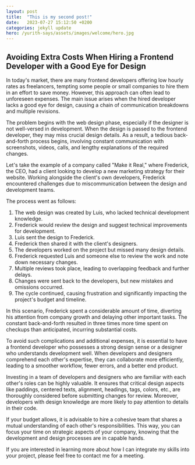 ```yaml
---
layout: post
title:  "This is my second post!"
date:   2023-07-27 15:12:50 +0200
categories: jekyll update
hero: /yurith-says/assets/images/welcome/hero.jpg
---
```



## Avoiding Extra Costs When Hiring a Frontend Developer with a Good Eye for Design

In today's market, there are many frontend developers offering low hourly rates as freelancers, tempting some people or small companies to hire them in an effort to save money. However, this approach can often lead to unforeseen expenses. The main issue arises when the hired developer lacks a good eye for design, causing a chain of communication breakdowns and multiple revisions.

The problem begins with the web design phase, especially if the designer is not well-versed in development. When the design is passed to the frontend developer, they may miss crucial design details. As a result, a tedious back-and-forth process begins, involving constant communication with screenshots, videos, calls, and lengthy explanations of the required changes.

Let's take the example of a company called "Make it Real," where Frederick, the CEO, had a client looking to develop a new marketing strategy for their website. Working alongside the client's own developers, Frederick encountered challenges due to miscommunication between the design and development teams.

The process went as follows:

1. The web design was created by Luis, who lacked technical development knowledge.
2. Frederick would review the design and suggest technical improvements for development.
3. Luis sent the design to Frederick.
4. Frederick then shared it with the client's designers.
5. The developers worked on the project but missed many design details.
6. Frederick requested Luis and someone else to review the work and note down necessary changes.
7. Multiple reviews took place, leading to overlapping feedback and further delays.
8. Changes were sent back to the developers, but new mistakes and omissions occurred.
9. The cycle continued, causing frustration and significantly impacting the project's budget and timeline.

In this scenario, Frederick spent a considerable amount of time, diverting his attention from company growth and delaying other important tasks. The constant back-and-forth resulted in three times more time spent on checkups than anticipated, incurring substantial costs.

To avoid such complications and additional expenses, it is essential to have a frontend developer who possesses a strong design sense or a designer who understands development well. When developers and designers comprehend each other's expertise, they can collaborate more efficiently, leading to a smoother workflow, fewer errors, and a better end product.

Investing in a team of developers and designers who are familiar with each other's roles can be highly valuable. It ensures that critical design aspects like paddings, centered texts, alignment, headings, tags, colors, etc., are thoroughly considered before submitting changes for review. Moreover, developers with design knowledge are more likely to pay attention to details in their code.

If your budget allows, it is advisable to hire a cohesive team that shares a mutual understanding of each other's responsibilities. This way, you can focus your time on strategic aspects of your company, knowing that the development and design processes are in capable hands.

If you are interested in learning more about how I can integrate my skills into your project, please feel free to contact me for a meeting.
